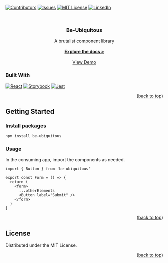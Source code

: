 <a name="readme-top"></a>

<!-- Project Shields -->

[![Contributors][contributors-shield]][contributors-url]
[![Issues][issues-shield]][issues-url]
[![MIT License][license-shield]][license-url]
[![LinkedIn][linkedin-shield]][linkedin-url]

<!-- Header -->
<br />
<div align="center">
  <h3 align="center">Be-Ubiquitous</h3>
  <p align="center">
    A brutalist component library
    <br />
    <br />
    <a href="#"><strong>Explore the docs »</strong></a>
    <br />
    <br />
    <a href="#">View Demo</a>
  </p>
</div>

<!-- About -->

### Built With

[![React][React.js]][React-url]
[![Storybook][Storybook.js]][Storybook-url]
[![Jest][Jest]][Jest-url]

<p align="right">(<a href="#readme-top">back to top</a>)</p>

## Getting Started

### Install packages

```sh
npm install be-ubiquitous
```

### Usage

In the consuming app, import the components as needed.

```
import { Button } from 'be-ubiquitous'

export const Form = () => {
  return (
    <form>
      ...otherElements
      <Button label="Submit" />
    </form>
  )
}
```

<p align="right">(<a href="#readme-top">back to top</a>)</p>

## License

Distributed under the MIT License.

<p align="right">(<a href="#readme-top">back to top</a>)</p>


<!-- Markdown links & images -->

[contributors-shield]: https://img.shields.io/github/contributors/recondesigns/be-ubiquitous.svg?style=for-the-badge
[contributors-url]: https://github.com/recondesigns/
[issues-shield]: https://img.shields.io/github/issues/recondesigns/be-ubiquitous.svg?style=for-the-badge
[issues-url]: https://github.com/recondesigns/be-ubiquitous/issues
[license-shield]: https://img.shields.io/github/license/recondesigns/be-ubiquitous.svg?style=for-the-badge
[license-url]: https://github.com/recondesigns/be-ubiquitous/blob/main/LICENSE.txt
[linkedin-shield]: https://img.shields.io/badge/-LinkedIn-black.svg?style=for-the-badge&logo=linkedin&colorB=555
[linkedin-url]: https://www.linkedin.com/in/stedman/
[React.js]: https://img.shields.io/badge/React-20232A?style=for-the-badge&logo=react&logoColor=61DAFB
[React-url]: https://reactjs.org/
[Storybook.js]: https://img.shields.io/badge/storybook-FF4785?style=for-the-badge&logo=storybook&logoColor=white
[Storybook-url]: https://storybook.js.org/
[Jest]: https://img.shields.io/badge/Jest-C21325?style=for-the-badge&logo=jest&logoColor=white
[Jest-url]: https://jestjs.io/

<!-- <a name="top">

# be-ubiquitous

PERSONAL PRACTICE PROJECT. I don't recommend using.

## Table of contents

<ul>
  <li><a href="#be-ubiquitous">About the project</a></li>
  <li><a href="#project-status">Project status</a></li>
  <li><a href="#screen-shots">Screenshots</a></li>
  <li>
    <a href="#installation-and-setup-instructions">Installation and setup</a>
    <ul>
      <li>
        <a href="#installation">Installation</a>
      </li>
      <li>
        <a href="#usage">Usage</a>
      </li>
    </ul>
  </li>
  <li><a href="#acknowledgments">Acknowledgments</a></li>
</ul>

## Project Status

Will add copy later.

<p align="right"><a href="#top">Back to top</a></p>

## Screen Shots

Will add copy later.

<p align="right"><a href="#top">Back to top</a></p>

## Installation and Setup Instructions

Will add copy later.

<p align="right"><a href="#top">Back to top</a></p>

### Installation:

```
npm install --save-dev be-ubiquitous
```

<p align="right"><a href="#top">Back to top</a></p>

### Usage

In the consuming app, import the components as needed:

```
import { Button } from 'be-ubiquitous'

export const Form = () => {
  return (
    <form>
      ...otherElements
      <Button label="Submit" />
    </form>
  )
}
```

<p align="right"><a href="#top">Back to top</a></p>

## Acknowledgments

Will add copy later.

<p align="right"><a href="#top">Back to top</a></p> -->
